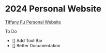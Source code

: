 # 2024 Personal Website

<a href="https://tiffanyfu7.github.io/website-2024/"> Tiffany Fu Personal Website </a>

To Do 
- [] Add Tool Bar
- [] Better Documentation
